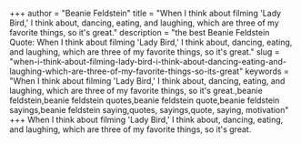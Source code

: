 +++
author = "Beanie Feldstein"
title = "When I think about filming 'Lady Bird,' I think about, dancing, eating, and laughing, which are three of my favorite things, so it's great."
description = "the best Beanie Feldstein Quote: When I think about filming 'Lady Bird,' I think about, dancing, eating, and laughing, which are three of my favorite things, so it's great."
slug = "when-i-think-about-filming-lady-bird-i-think-about-dancing-eating-and-laughing-which-are-three-of-my-favorite-things-so-its-great"
keywords = "When I think about filming 'Lady Bird,' I think about, dancing, eating, and laughing, which are three of my favorite things, so it's great.,beanie feldstein,beanie feldstein quotes,beanie feldstein quote,beanie feldstein sayings,beanie feldstein saying,quotes, sayings,quote, saying, motivation"
+++
When I think about filming 'Lady Bird,' I think about, dancing, eating, and laughing, which are three of my favorite things, so it's great.
